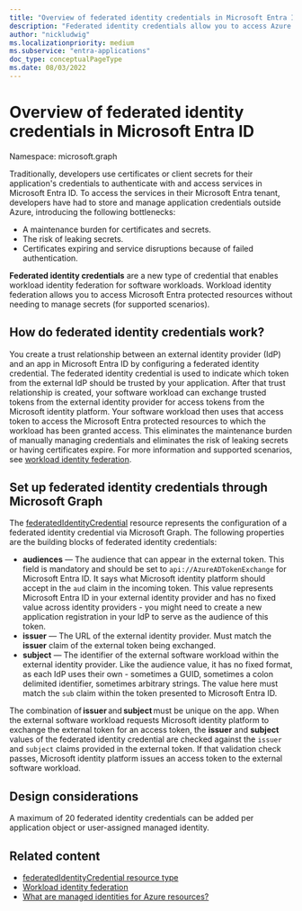 ```yaml
---
title: "Overview of federated identity credentials in Microsoft Entra ID"
description: "Federated identity credentials allow you to access Azure and Microsoft Graph resources without having to manage secrets. This is part of workload identity federation in Azure AD."
author: "nickludwig"
ms.localizationpriority: medium
ms.subservice: "entra-applications"
doc_type: conceptualPageType
ms.date: 08/03/2022
---
```


# Overview of federated identity credentials in Microsoft Entra ID

Namespace: microsoft.graph


Traditionally, developers use certificates or client secrets for their application's credentials to authenticate with and access services in Microsoft Entra ID. To access the services in their Microsoft Entra tenant, developers have had to store and manage application credentials outside Azure, introducing the following bottlenecks:

+ A maintenance burden for certificates and secrets.
+ The risk of leaking secrets.
+ Certificates expiring and service disruptions because of failed authentication.

**Federated identity credentials** are a new type of credential that enables workload identity federation for software workloads. Workload identity federation allows you to access Microsoft Entra protected resources without needing to manage secrets (for supported scenarios).

## How do federated identity credentials work?

You create a trust relationship between an external identity provider (IdP) and an app in Microsoft Entra ID by configuring a federated identity credential. The federated identity credential is used to indicate which token from the external IdP should be trusted by your application. After that trust relationship is created, your software workload can exchange trusted tokens from the external identity provider for access tokens from the Microsoft identity platform. Your software workload then uses that access token to access the Microsoft Entra protected resources to which the workload has been granted access. This eliminates the maintenance burden of manually managing credentials and eliminates the risk of leaking secrets or having certificates expire. For more information and supported scenarios, see [workload identity federation](/azure/active-directory/develop/workload-identity-federation).

## Set up federated identity credentials through Microsoft Graph

The [federatedIdentityCredential](federatedidentitycredential.md) resource represents the configuration of a federated identity credential via Microsoft Graph. The following properties are the building blocks of federated identity credentials:

+ **audiences** — The audience that can appear in the external token. This field is mandatory and should be set to `api://AzureADTokenExchange` for Microsoft Entra ID. It says what Microsoft identity platform should accept in the `aud` claim in the incoming token. This value represents Microsoft Entra ID in your external identity provider and has no fixed value across identity providers - you might need to create a new application registration in your IdP to serve as the audience of this token.
+ **issuer** — The URL of the external identity provider. Must match the **issuer** claim of the external token being exchanged.
+ **subject** — The identifier of the external software workload within the external identity provider. Like the audience value, it has no fixed format, as each IdP uses their own - sometimes a GUID, sometimes a colon delimited identifier, sometimes arbitrary strings. The value here must match the `sub` claim within the token presented to Microsoft Entra ID.

The combination of **issuer** and **subject** must be unique on the app.  When the external software workload requests Microsoft identity platform to exchange the external token for an access token, the **issuer** and **subject** values of the federated identity credential are checked against the `issuer` and `subject` claims provided in the external token. If that validation check passes, Microsoft identity platform issues an access token to the external software workload.


## Design considerations

A maximum of 20 federated identity credentials can be added per application object or user-assigned managed identity.

## Related content

+ [federatedIdentityCredential resource type](federatedidentitycredential.md)
+ [Workload identity federation](/azure/active-directory/develop/workload-identity-federation)
+ [What are managed identities for Azure resources?](/azure/active-directory/managed-identities-azure-resources/overview)
<!--
Future: add links to articles that use federated identity credentials to access Microsoft Entra resources.
>
